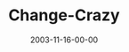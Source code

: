 ---
layout: message
category: message
series: "Crazy Church"
title: "Change-Crazy"
date: 2003-11-16-00-00
message_id: 197
sc-permalink-url: "http://soundcloud.com/crdschurch/change-crazy"
audio: "http://s3.amazonaws.com/crossroads-media/messages/audio/CC_02_11-16-03_Change-Crazy.mp3"
audio-duration: "39:00"
tag: 
 - change
 - crossroads
 - vision
 - decision
 - surrender
 - wells
 - decision-making
explicit: false
---